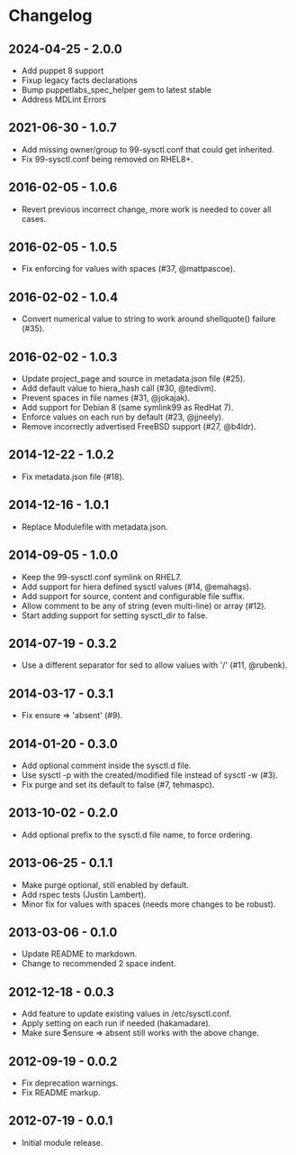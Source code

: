 # Changelog

## 2024-04-25 - 2.0.0

* Add puppet 8 support
* Fixup legacy facts declarations
* Bump puppetlabs_spec_helper gem to latest stable
* Address MDLint Errors

## 2021-06-30 - 1.0.7

* Add missing owner/group to 99-sysctl.conf that could get inherited.
* Fix 99-sysctl.conf being removed on RHEL8+.

## 2016-02-05 - 1.0.6

* Revert previous incorrect change, more work is needed to cover all cases.

## 2016-02-05 - 1.0.5

* Fix enforcing for values with spaces (#37, @mattpascoe).

## 2016-02-02 - 1.0.4

* Convert numerical value to string to work around shellquote() failure (#35).

## 2016-02-02 - 1.0.3

* Update project_page and source in metadata.json file (#25).
* Add default value to hiera_hash call (#30, @tedivm).
* Prevent spaces in file names (#31, @jokajak).
* Add support for Debian 8 (same symlink99 as RedHat 7).
* Enforce values on each run by default (#23, @jjneely).
* Remove incorrectly advertised FreeBSD support (#27, @b4ldr).

## 2014-12-22 - 1.0.2

* Fix metadata.json file (#18).

## 2014-12-16 - 1.0.1

* Replace Modulefile with metadata.json.

## 2014-09-05 - 1.0.0

* Keep the 99-sysctl.conf symlink on RHEL7.
* Add support for hiera defined sysctl values (#14, @emahags).
* Add support for source, content and configurable file suffix.
* Allow comment to be any of string (even multi-line) or array (#12).
* Start adding support for setting sysctl_dir to false.

## 2014-07-19 - 0.3.2

* Use a different separator for sed to allow values with '/' (#11, @rubenk).

## 2014-03-17 - 0.3.1

* Fix ensure => 'absent' (#9).

## 2014-01-20 - 0.3.0

* Add optional comment inside the sysctl.d file.
* Use sysctl -p with the created/modified file instead of sysctl -w (#3).
* Fix purge and set its default to false (#7, tehmaspc).

## 2013-10-02 - 0.2.0

* Add optional prefix to the sysctl.d file name, to force ordering.

## 2013-06-25 - 0.1.1

* Make purge optional, still enabled by default.
* Add rspec tests (Justin Lambert).
* Minor fix for values with spaces (needs more changes to be robust).

## 2013-03-06 - 0.1.0

* Update README to markdown.
* Change to recommended 2 space indent.

## 2012-12-18 - 0.0.3

* Add feature to update existing values in /etc/sysctl.conf.
* Apply setting on each run if needed (hakamadare).
* Make sure $ensure => absent still works with the above change.

## 2012-09-19 - 0.0.2

* Fix deprecation warnings.
* Fix README markup.

## 2012-07-19 - 0.0.1

* Initial module release.

